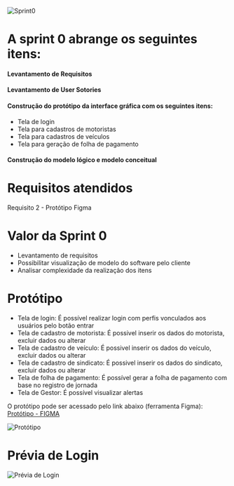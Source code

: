 ![Sprint0](https://github.com/PITime01/Minha-Jornada/blob/master/SPRINT0/STORY%20CARDS_sprint0.gif)
# A sprint 0 abrange os seguintes itens:

#### Levantamento de Requisitos

#### Levantamento de User Sotories

#### Construção do protótipo da interface gráfica com os seguintes itens:
* Tela de login
* Tela para cadastros de motoristas
* Tela para cadastros de veículos
* Tela para geração de folha de pagamento

#### Construção do modelo lógico e modelo conceitual

# Requisitos atendidos
Requisito 2 - Protótipo Figma

# Valor da Sprint 0
* Levantamento de requisitos
* Possibilitar visualização de modelo do software pelo cliente
* Analisar complexidade da realização dos itens

# Protótipo
* Tela de login: É possível realizar login com perfis vonculados aos usuários pelo botão entrar
* Tela de cadastro de motorista: É possivel inserir os dados do motorista, excluir dados ou alterar
* Tela de cadastro de veículo: É possivel inserir os dados do veículo, excluir dados ou alterar
* Tela de cadastro de sindicato: É possivel inserir os dados do sindicato, excluir dados ou alterar
* Tela de folha de pagamento: É possível gerar a folha de pagamento com base no registro de jornada
* Tela de Gestor: É possível visualizar alertas

O protótipo pode ser acessado pelo link abaixo (ferramenta Figma):
[Protótipo - FIGMA](https://www.figma.com/file/i49yOE4PhrBwRNOP0YgR5m/PI?node-id=68%3A54)

![Protótipo](https://github.com/PITime01/Minha-Jornada/blob/master/SPRINT0/Prototipo%20figma%2000_00_00-00_00_30.gif)

# Prévia de Login
![Prévia de Login](https://github.com/PITime01/Minha-Jornada/blob/master/SPRINT0/Previa%20Login%2000_00_00-00_00_30.gif)






